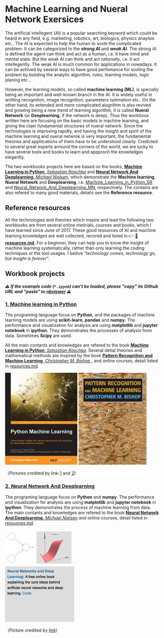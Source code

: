 # Machine Learning and Nueral Network Exersices
The artificial intellegent (AI) is a popular searching keyword which could be heard in any field, e.g. marketing, robotics, art, biologics, physics anaylsis etc.. The AI is expected to help the human to sovle the complicated problem. It can be categorized to the ***strong AI*** and ***weak AI***. The strong AI is defined the agent can think and act as a human, i.e. it have mind and mental state. But the weak AI can think and act *rationally*, i.e. it act intellegently. The weak AI is much common for applications in nowadays. It can be achived by several ways to have good perfomance for sovling the problem by buliding the analytic algorithm, rules, learning models, logic planing etc...

However, the learning models, so called  **machine learning (ML)**, is specially being an important and well-known branch in the AI. It is widely useful in writting recognition, image recognition, parameters optimation etc.. On the other hand, its extended and more complicated alogrithm is also revived and growing being a new trend of learning algorithm, it is called **Nueral Network** (or **Deeplearning**, if the network is deep). Thus the workboos written here are focusing on the basic models in machine learning, and giving the claer fundamental structures of nueral network. Since the technologies is improving rapidly, and having the insight and spirit of the machine learning and nueral netwrok is very important, the fundamental theories and applitcations of them have to be understood clearly. Credicted to several great experts arround the corners of the world, we are lucky to have several tools and books to learn and appproch the knowledges elegantly.

 The two workbooks projects here are based on the books, [**Machine Learning in Python**, *Sebastian Raschka*](https://sebastianraschka.com/books.html) and [**Neural Network And Deeplearning**, *Michael Nielsen*](http://neuralnetworksanddeeplearning.com), which demonstrate the **Machine learning**, **Nueral Network** and **Deeplearning**, i.e. [Machine_Learning_in_Python_SR](Machine_Learning_in_Python_SR) and [Neural_Network_And_Deeplearning_MN](Neural_Network_And_Deeplearning_MN), respectively. The contains are also refered to many good materials, details see the **Reference resource**.   

## Reference resources
All the technologies and theories which inspire and lead the following two workbooks are from several online metirials, courses and books, which I have learned since June of 2017. These good resources of AI and machine learning knowledges are well collected, recored and listed in :point_right: [:file_folder: **resources.md**](resources.md). For a beginner, they can help you to know the insight of machine learning systematically, rather than only learning the coding techniques or the tool usages. I beilive *"technology comes, technology go, but insight is forever"*.

## Workbook projects
##### :warning: If the example code (`*.ipynb`) can't be loaded, please *"copy"* its Github URL and *"paste"* to [nbviewer](https://nbviewer.jupyter.org) :warning:

### [**1. Machine learning in Python**](Machine_Learning_in_Python_SR/README.md)
The programing language focus on **Python**, and the packages of machine learning models are using **scikit-learn**, **pandas** and **numpy**. The performance and visualization for analysis are using **matplotlib** and **jupyter notebook** in **ipython**. They demonstrates the processes of analysis from data. Sometimes **Scipy** are used.

All the main contants and knowledges are refered to the book [**Machine Learning in Python**, *Sebastian Raschka*](https://sebastianraschka.com/books.html). Several detial theories and mathematical methods are inspired by the book [**Pattern Recognition and Machine Learning**, *Christopher M. Bishop* ](https://books.google.com.tw/books/about/Pattern_Recognition_and_Machine_Learning.html?id=kTNoQgAACAAJ&source=kp_cover&redir_esc=y), and online courses, detail listed in [resources.md](resources.md).

<img src="doc/Python_Machine_Learning_RS.jpeg" height="300"> <img src="doc/Pattern_Recognition_and_Machine_Learning_Bishop.jpeg"  height="300">

（Pictures credited by link-[1](https://books.google.com.tw/books/about/Python_Machine_Learning.html?id=GOVOCwAAQBAJ&source=kp_cover&redir_esc=y) and [2](https://books.google.com.tw/books/about/Pattern_Recognition_and_Machine_Learning.html?id=kTNoQgAACAAJ&source=kp_cover&redir_esc=y))

### [**2. Neural Network And Deeplearning**](Neural_Network_And_Deeplearning_MN/README.md)

The programing language focus on **Python** and **numpy**. The performance and visualization for analysis are using **matplotlib** and **jupyter notebook** in **ipython**. They demonstrates the process of machine learning from data. The main contants and knowledges are refered to the book [**Neural Network And Deeplearning**, *Michael Nielsen*](http://neuralnetworksanddeeplearning.com) and online courses, detail listed in [resources.md](resources.md).

<img src="doc/book_cover.png" height="300">

（Picture credited by [link](http://michaelnielsen.org))
